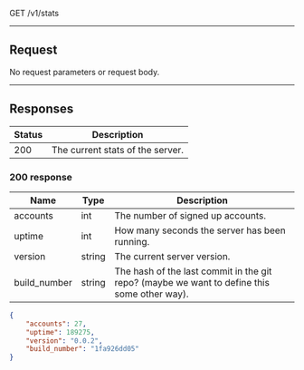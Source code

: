 GET /v1/stats

---

## Request

No request parameters or request body.

---

## Responses

| Status | Description                      |
| ------ | -------------------------------- |
| 200    | The current stats of the server. |

### 200 response

| Name         | Type   | Description                                                                                 |
| ------------ | ------ | ------------------------------------------------------------------------------------------- |
| accounts     | int    | The number of signed up accounts.                                                           |
| uptime       | int    | How many seconds the server has been running.                                               |
| version      | string | The current server version.                                                                 |
| build_number | string | The hash of the last commit in the git repo? (maybe we want to define this some other way). |

```json
{
    "accounts": 27,
    "uptime": 189275,
    "version": "0.0.2",
    "build_number": "1fa926dd05"
}
```